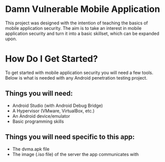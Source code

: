 # Damn Vulnerable Mobile Application
This project was designed with the intention of teaching the basics of mobile application security. The aim is to take an interest in mobile application security and 
turn it into a basic skillset, which can be expanded upon.

# How Do I Get Started?
To get started with mobile application security you will need a few tools. Below is what is needed with any Android penetration testing project.  

## Things you will need:
* Android Studio (with Android Debug Bridge)
* A Hypervisor (VMware, VirtualBox, etc.)
* An Android device/emulator
* Basic programming skills

## Things you will need specific to this app:
* The dvma.apk file
* The image (.iso file) of the server the app communicates with



